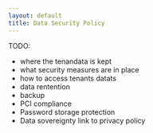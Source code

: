 ```yaml
---
layout: default
title: Data Security Policy
---
```

 
TODO: 
* where the tenandata is kept
* what security measures are in place
* how to access tenants datats 
* data rentention
* backup
* PCI compliance
* Password storage protection
* Data sovereignty
link to privacy policy

